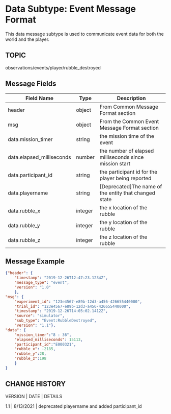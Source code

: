 # Data Subtype: Event Message Format
This data message subtype is used to communicate event data for both the world and the player. 

## TOPIC

observations/events/player/rubble_destroyed

## Message Fields

| Field Name | Type | Description
| --- | --- | ---|
| header | object | From Common Message Format section
| msg | object | From the Common Event Message Format section 
| data.mission_timer | string | the mission time of the event
| data.elapsed_milliseconds | number | the number of elapsed milliseconds since mission start
| data.participant_id | string | the participant id for the player being reported
| data.playername | string | [Deprecated]The name of the entity that changed state
| data.rubble_x | integer | the x location of the rubble
| data.rubble_y | integer | the y location of the rubble
| data.rubble_z | integer | the z location of the rubble


## Message Example

```json
{"header": {
	"timestamp": "2019-12-26T12:47:23.1234Z",
	"message_type": "event",
	"version": "1.0"
	},
"msg": {
	"experiment_id": "123e4567-e89b-12d3-a456-426655440000", 
    "trial_id": "123e4567-e89b-12d3-a456-426655440000",
	"timestamp": "2019-12-26T14:05:02.1412Z",
	"source": "simulator",
	"sub_type": "Event:RubbleDestroyed",
	"version": "1.1"},
"data": {
	"mission_timer":"8 : 36",
	"elapsed_milliseconds": 15113,
	"participant_id":"E000321",
	"rubble_x": -2185,
	"rubble_y":28,
	"rubble_z":198
	}
}

```

## CHANGE HISTORY

VERSION | DATE | DETAILS

1.1 | 8/13/2021 | deprecated playername and added participant_id

